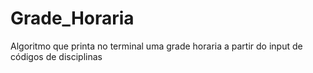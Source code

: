 # Grade_Horaria
Algoritmo que printa no terminal uma grade horaria a partir do input de códigos de disciplinas
